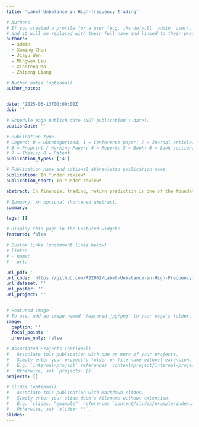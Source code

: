 ```yaml
---
title: 'Label Unbalance in High-frequency Trading'

# Authors
# If you created a profile for a user (e.g. the default `admin` user), write the username (folder name) here
# and it will be replaced with their full name and linked to their profile.
authors:
  - admin
  - Xuming Chen
  - Jiayu Wen
  - Mingwen Liu
  - Xiaoteng Ma
  - Zhipeng Liang

# Author notes (optional)
author_notes:


date: '2025-03-13T00:00:00Z'
doi: ''

# Schedule page publish date (NOT publication's date).
publishDate: ''

# Publication type.
# Legend: 0 = Uncategorized; 1 = Conference paper; 2 = Journal article;
# 3 = Preprint / Working Paper; 4 = Report; 5 = Book; 6 = Book section;
# 7 = Thesis; 8 = Patent
publication_types: ['4']

# Publication name and optional abbreviated publication name.
publication: In *under review*
publication_short: In *under review*

abstract: In financial trading, return prediction is one of the foundation for a successful trading system. By the fast development of the deep learning in various areas such as graphical processing, natural language, it has also demonstrate significant edge in handling with financial data. While the success of the deep learning relies on huge amount of labeled sample, labeling each time/event as profitable or unprofitable, under the transaction cost, especially in the high-frequency trading world, suffers from serious label imbalance issue. In this paper, we adopts rigurious end-to-end deep learning framework with comprehensive label imbalance adjustment methods and succeed in predicting in high-frequency return in the Chinese future market. The code for our method is publicly available at https://github.com/RS2002/Label-Unbalance-in-High-Frequency-Trading .

# Summary. An optional shortened abstract.
summary: 

tags: []

# Display this page in the Featured widget?
featured: false

# Custom links (uncomment lines below)
# links:
# - name: 
#   url: 

url_pdf: ''
url_code: 'https://github.com/RS2002/Label-Unbalance-in-High-Frequency-Trading'
url_dataset: ''
url_poster: ''
url_project: ''


# Featured image
# To use, add an image named `featured.jpg/png` to your page's folder.
image:
  caption: ''
  focal_point: ''
  preview_only: false

# Associated Projects (optional).
#   Associate this publication with one or more of your projects.
#   Simply enter your project's folder or file name without extension.
#   E.g. `internal-project` references `content/project/internal-project/index.md`.
#   Otherwise, set `projects: []`.
projects: []

# Slides (optional).
#   Associate this publication with Markdown slides.
#   Simply enter your slide deck's filename without extension.
#   E.g. `slides: "example"` references `content/slides/example/index.md`.
#   Otherwise, set `slides: ""`.
slides: 
---
```

